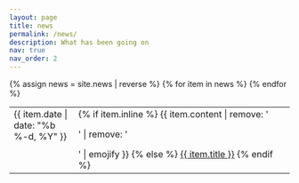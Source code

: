 ```yaml
---
layout: page
title: news
permalink: /news/
description: What has been going on
nav: true
nav_order: 2
---
```

<div>
    <table>
    {% assign news = site.news | reverse %}
    {% for item in news %}
      <tr>
        <td class="date" style="width:100px" VALIGN=TOP>{{ item.date | date: "%b %-d, %Y" }}</td>
        <td class="announcement">
          {% if item.inline %}
            {{ item.content | remove: '<p>' | remove: '</p>' | emojify }}
          {% else %}
            <a class="news-title" href="{{ item.url | prepend: site.baseurl }}">{{ item.title }}</a>
          {% endif %}
        </td>
      </tr>
    {% endfor %}
    </table>
</div>
